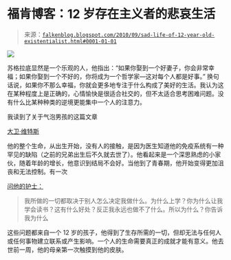 <!--yml

类别：未分类

日期：2024 年 5 月 12 日 21:21:14

-->

# 福肯博客：12 岁存在主义者的悲哀生活

> 来源：[`falkenblog.blogspot.com/2010/09/sad-life-of-12-year-old-existentialist.html#0001-01-01`](http://falkenblog.blogspot.com/2010/09/sad-life-of-12-year-old-existentialist.html#0001-01-01)

![](https://blogger.googleusercontent.com/img/b/R29vZ2xl/AVvXsEi4mSw7JGYhyphenhyphenyvpSRGgqBSLptYSeGSzCyJuDaS8yEk1sEhaeXTBuH3pbUeTK-TfSq4MOzbZGMdiikhfuQqWWidmZmx8HKQ29cfYbodPS-D2ZmHMI7bW7C0S4zITSVdsAyxQHSB54w/s1600/f_bubbleboy1.jpg)

苏格拉底显然是一个乐观的人，他指出：“如果你娶到一个好妻子，你会非常幸福；如果你娶到一个不好的，你将成为一个哲学家—这对每个人都是好事。” 换句话说，如果你不那么幸福，你就会更多地专注于什么构成了美好的生活。我认为这在某种程度上是正确的，心情愉快是很适合社交的，但不太适合思考困难问题。没有什么比某种种类的逆境更能集中一个人的注意力。

我读到了关于气泡男孩的这篇文章

[大卫·维特斯](http://en.wikipedia.org/wiki/David_Vetter)

他的整个生命，从出生开始，没有人的接触，是因为医生知道他的免疫系统有一种罕见的缺陷（之前的兄弟出生后不久就去世了）。他看起来是一个深思熟虑的小家伙，随着年龄的增长，他意识到结局不会好。当他到了青春期，他开始变得更加沮丧和无法控制。有一次

[问他的护士：](http://)

> 我所做的一切都取决于别人怎么决定我做什么。为什么上学？你为什么让我学会读书？这有什么好处？反正我永远也做不了什么。所以为什么？你告诉我为什么

这些问题都来自一个 12 岁的孩子，他得到了生存所需的一切，但却无法与任何人或任何事物建立联系或产生影响。一个人的生命需要真正的成就才能有意义。他去世前一周，他的母亲第一次触摸到他的皮肤。
